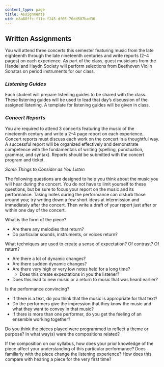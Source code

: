 ```yaml
---
content_type: page
title: Assignments
uid: e8a88ffc-f11e-f245-df05-76dd587bad36
---
```


Written Assignments
-------------------

You will attend three concerts this semester featuring music from the late eighteenth through the late nineteenth centuries and write reports (2–4 pages) on each experience. As part of the class, guest musicians from the Handel and Haydn Society will perform selections from Beethoven Violin Sonatas on period instruments for our class. 

### **_Listening Guides_**

Each student will prepare listening guides to be shared with the class. These listening guides will be used to lead that day’s discussion of the assigned listening. A template for listening guides will be given in class.

### **_Concert Reports_**

You are required to attend 3 concerts featuring the music of the nineteenth century and write a 2–4 page report on each experience. Concert reports must discuss each work on the concert in a thoughtful way. A successful report will be organized effectively and demonstrate competence with the fundamentals of writing (spelling, punctuation, grammar, and syntax). Reports should be submitted with the concert program and ticket.

_Some Things to Consider as You Listen_

The following questions are designed to help you think about the music you will hear during the concert. You do not have to limit yourself to these questions, but be sure to focus your report on the music and its performance. Taking notes during the performance can disturb those around you; try writing down a few short ideas at intermission and immediately after the concert. Then write a draft of your report just after or within one day of the concert.

What is the form of the piece?

*   Are there any melodies that return?
*   Do particular sounds, instruments, or voices return?

What techniques are used to create a sense of expectation? Of contrast? Of return?

*   Are there a lot of dynamic changes?
*   Are there sudden dynamic changes?
*   Are there very high or very low notes held for a long time?
    *   Does this create expectations in you the listener?
*   Does this lead to new music or a return to music that was heard earlier?

Is the performance convincing?

*   If there is a text, do you think that the music is appropriate for that text?
*   Do the performers give the impression that they know the music and what they want to convey in that music?
*   If there is more than one performer, do you get the feeling of an ensemble working together?

Do you think the pieces played were programmed to reflect a theme or purpose? In what way(s) were the compositions related?

If the composition on our syllabus, how does your prior knowledge of the piece affect your understanding of this particular performance? Does familiarly with the piece change the listening experience? How does this compare with hearing a piece for the very first time?